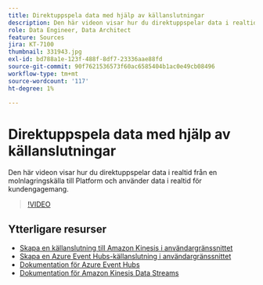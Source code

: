 ```yaml
---
title: Direktuppspela data med hjälp av källanslutningar
description: Den här videon visar hur du direktuppspelar data i realtid från en molnlagringskälla till Platform och använder data i realtid för kundengagemang.
role: Data Engineer, Data Architect
feature: Sources
jira: KT-7100
thumbnail: 331943.jpg
exl-id: bd788a1e-123f-488f-8df7-23336aae88fd
source-git-commit: 90f7621536573f60ac6585404b1ac0e49cb08496
workflow-type: tm+mt
source-wordcount: '117'
ht-degree: 1%

---
```


# Direktuppspela data med hjälp av källanslutningar

Den här videon visar hur du direktuppspelar data i realtid från en molnlagringskälla till Platform och använder data i realtid för kundengagemang.


>[!VIDEO](https://video.tv.adobe.com/v/331943?quality=12&learn=on)

## Ytterligare resurser

* [Skapa en källanslutning till Amazon Kinesis i användargränssnittet](https://experienceleague.adobe.com/docs/experience-platform/sources/ui-tutorials/create/cloud-storage/kinesis.html)
* [Skapa en Azure Event Hubs-källanslutning i användargränssnittet](https://experienceleague.adobe.com/docs/experience-platform/sources/ui-tutorials/create/cloud-storage/eventhub.html)
* [Dokumentation för Azure Event Hubs](https://docs.microsoft.com/en-us/azure/event-hubs/)
* [Dokumentation för Amazon Kinesis Data Streams](https://docs.aws.amazon.com/kinesis/index.html)
